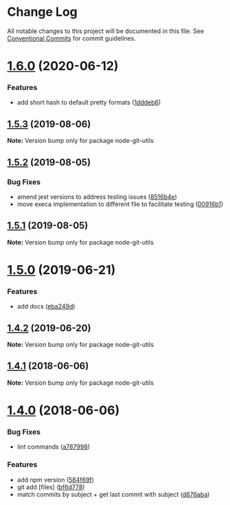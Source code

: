 # Change Log

All notable changes to this project will be documented in this file.
See [Conventional Commits](https://conventionalcommits.org) for commit guidelines.

<a name="1.6.0"></a>
# [1.6.0](https://github.com/projects/DavideDaniel/repos/node-git-utils/compare/diff?targetBranch=refs%2Ftags%2Fnode-git-utils@1.5.3&sourceBranch=refs%2Ftags%2Fnode-git-utils@1.6.0) (2020-06-12)


### Features

* add short hash to default pretty formats ([1dddeb6](https://github.com/projects/DavideDaniel/repos/node-git-utils/commits/1dddeb6))




<a name="1.5.3"></a>
## [1.5.3](https://github.com/projects/DavideDaniel/repos/node-git-utils/compare/diff?targetBranch=refs%2Ftags%2Fnode-git-utils@1.5.2&sourceBranch=refs%2Ftags%2Fnode-git-utils@1.5.3) (2019-08-06)




**Note:** Version bump only for package node-git-utils

<a name="1.5.2"></a>
## [1.5.2](https://github.com/projects/DavideDaniel/repos/node-git-utils/compare/diff?targetBranch=refs%2Ftags%2Fnode-git-utils@1.5.1&sourceBranch=refs%2Ftags%2Fnode-git-utils@1.5.2) (2019-08-05)


### Bug Fixes

* amend jest versions to address testing issues ([8516b4e](https://github.com/projects/DavideDaniel/repos/node-git-utils/commits/8516b4e))
* move execa implementation to different file to facilitate testing ([00916b1](https://github.com/projects/DavideDaniel/repos/node-git-utils/commits/00916b1))




<a name="1.5.1"></a>
## [1.5.1](https://github.com/projects/DavideDaniel/repos/node-git-utils/compare/diff?targetBranch=refs%2Ftags%2Fnode-git-utils@1.5.0&sourceBranch=refs%2Ftags%2Fnode-git-utils@1.5.1) (2019-08-05)




**Note:** Version bump only for package node-git-utils

<a name="1.5.0"></a>
# [1.5.0](https://github.com/projects/DavideDaniel/repos/node-git-utils/compare/diff?targetBranch=refs%2Ftags%2Fnode-git-utils@1.4.2&sourceBranch=refs%2Ftags%2Fnode-git-utils@1.5.0) (2019-06-21)


### Features

* add docs ([eba249d](https://github.com/projects/DavideDaniel/repos/node-git-utils/commits/eba249d))




<a name="1.4.2"></a>
## [1.4.2](https://github.com/projects/DavideDaniel/repos/node-git-utils/compare/diff?targetBranch=refs%2Ftags%2Fnode-git-utils@1.4.1&sourceBranch=refs%2Ftags%2Fnode-git-utils@1.4.2) (2019-06-20)




**Note:** Version bump only for package node-git-utils

<a name="1.4.1"></a>
## [1.4.1](https://github.com/projects/DavideDaniel/repos/node-git-utils/compare/diff?targetBranch=refs%2Ftags%2Fnode-git-utils@1.4.0&sourceBranch=refs%2Ftags%2Fnode-git-utils@1.4.1) (2018-06-06)




**Note:** Version bump only for package node-git-utils

<a name="1.4.0"></a>
# [1.4.0](https://github.com/projects/DavideDaniel/repos/node-git-utils/compare/diff?targetBranch=refs%2Ftags%2Fnode-git-utils@1.3.3&sourceBranch=refs%2Ftags%2Fnode-git-utils@1.4.0) (2018-06-06)


### Bug Fixes

* lint commands ([a787998](https://github.com/projects/DavideDaniel/repos/node-git-utils/commits/a787998))


### Features

* add npm version ([584f69f](https://github.com/projects/DavideDaniel/repos/node-git-utils/commits/584f69f))
* git add [files] ([bf6d778](https://github.com/projects/DavideDaniel/repos/node-git-utils/commits/bf6d778))
* match commits by subject + get last commit with subject ([d876aba](https://github.com/projects/DavideDaniel/repos/node-git-utils/commits/d876aba))
